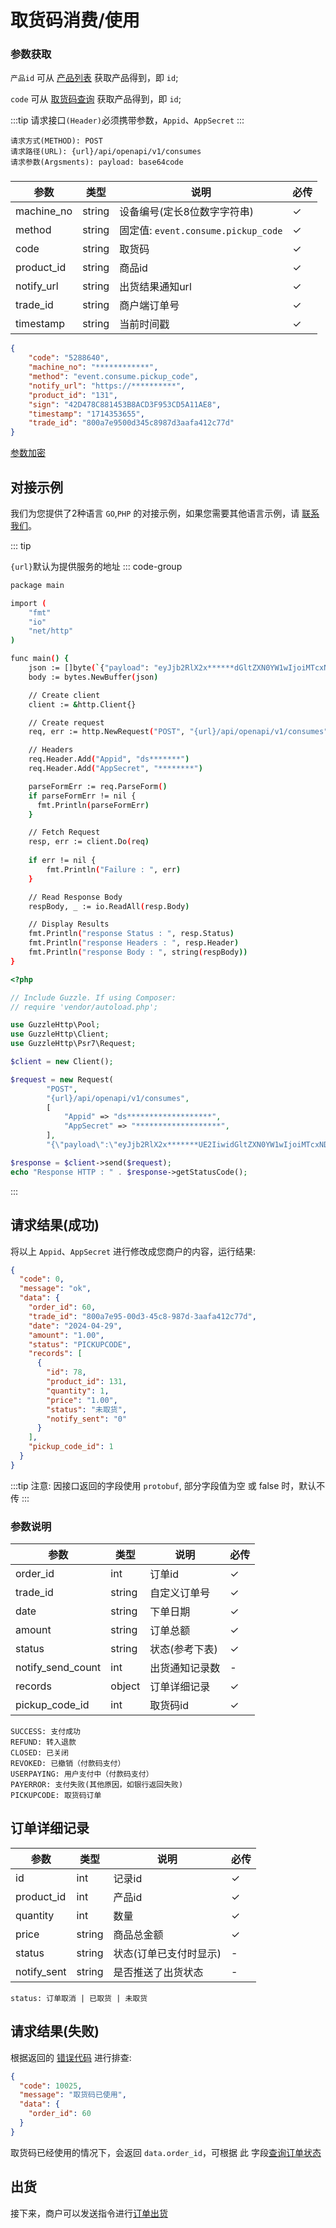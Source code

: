 # 取货码消费/使用

### 参数获取

`产品id` 可从 [产品列表](list_products.md) 获取产品得到，即 `id`;

`code` 可从 [取货码查询](pickup_code_get.md) 获取产品得到，即 `id`;

:::tip
请求接口`(Header)`必须携带参数，`Appid`、`AppSecret`
:::

```
请求方式(METHOD): POST
请求路径(URL): {url}/api/openapi/v1/consumes
请求参数(Argsments): payload: base64code
```

### <Badge type="danger" text="Payload" />

| 参数       | 类型   | 说明                                | 必传 |
| ---------- | ------ | ----------------------------------- | ---- |
| machine_no | string | 设备编号(定长8位数字字符串)         | ✓    |
| method     | string | 固定值: `event.consume.pickup_code` | ✓    |
| code       | string | 取货码                              | ✓    |
| product_id | string | 商品id                              | ✓    |
| notify_url | string | 出货结果通知url                     | ✓    |
| trade_id   | string | 商户端订单号                        | ✓    |
| timestamp  | string | 当前时间戳                          | ✓    |

```json
{
	"code": "5288640",
	"machine_no": "************",
	"method": "event.consume.pickup_code",
	"notify_url": "https://**********",
	"product_id": "131",
	"sign": "42D478C881453B8ACD3F953CD5A11AE8",
	"timestamp": "1714353655",
	"trade_id": "800a7e9500d345c8987d3aafa412c77d"
}
```

[参数加密](access_sign.md)

## 对接示例

我们为您提供了2种语言 `GO`,`PHP` 的对接示例，如果您需要其他语言示例，请 [联系我们](support.md)。

::: tip

`{url}`默认为提供服务的地址
::: code-group

```sh [GO]
package main

import (
	"fmt"
	"io"
	"net/http"
)

func main() {
	json := []byte(`{"payload": "eyJjb2RlX2x******dGltZXN0YW1wIjoiMTcxNDE4OTI5OCJ9"}`)
	body := bytes.NewBuffer(json)

	// Create client
	client := &http.Client{}

	// Create request
	req, err := http.NewRequest("POST", "{url}/api/openapi/v1/consumes", body)

	// Headers
	req.Header.Add("Appid", "ds*******")
	req.Header.Add("AppSecret", "********")

	parseFormErr := req.ParseForm()
	if parseFormErr != nil {
	  fmt.Println(parseFormErr)    
	}

	// Fetch Request
	resp, err := client.Do(req)
	
	if err != nil {
		fmt.Println("Failure : ", err)
	}

	// Read Response Body
	respBody, _ := io.ReadAll(resp.Body)

	// Display Results
	fmt.Println("response Status : ", resp.Status)
	fmt.Println("response Headers : ", resp.Header)
	fmt.Println("response Body : ", string(respBody))
}
```

```php [PHP]
<?php

// Include Guzzle. If using Composer:
// require 'vendor/autoload.php';

use GuzzleHttp\Pool;
use GuzzleHttp\Client;
use GuzzleHttp\Psr7\Request;

$client = new Client();

$request = new Request(
        "POST",
        "{url}/api/openapi/v1/consumes",
        [
            "Appid" => "ds*******************",
            "AppSecret" => "*******************",
        ],
        "{\"payload\":\"eyJjb2RlX2x*******UE2IiwidGltZXN0YW1wIjoiMTcxNDE4OTI5OCJ9\"}");

$response = $client->send($request);
echo "Response HTTP : " . $response->getStatusCode();
```

:::

## 请求结果(成功)

将以上 `Appid`、`AppSecret` 进行修改成您商户的内容，运行结果:

```json
{
  "code": 0,
  "message": "ok",
  "data": {
    "order_id": 60,
    "trade_id": "800a7e95-00d3-45c8-987d-3aafa412c77d",
    "date": "2024-04-29",
    "amount": "1.00",
    "status": "PICKUPCODE",
    "records": [
      {
        "id": 78,
        "product_id": 131,
        "quantity": 1,
        "price": "1.00",
        "status": "未取货",
        "notify_sent": "0"
      }
    ],
    "pickup_code_id": 1
  }
}
```



:::tip
注意: 因接口返回的字段使用 ``protobuf``, 部分字段值为空 或 false 时，默认不传
:::

### 参数说明

| 参数              | 类型   | 说明           | 必传 |
| ----------------- | ------ | -------------- | ---- |
| order_id          | int    | 订单id         | ✓    |
| trade_id          | string | 自定义订单号   | ✓    |
| date              | string | 下单日期       | ✓    |
| amount            | string | 订单总额       | ✓    |
| status            | string | 状态(参考下表) | ✓    |
| notify_send_count | int    | 出货通知记录数 | -    |
| records           | object | 订单详细记录   | ✓    |
| pickup_code_id    | int    | 取货码id       | ✓    |


```
SUCCESS: 支付成功
REFUND: 转入退款
CLOSED: 已关闭
REVOKED: 已撤销（付款码支付）
USERPAYING: 用户支付中（付款码支付）
PAYERROR: 支付失败(其他原因，如银行返回失败)
PICKUPCODE: 取货码订单
```


## 订单详细记录

| 参数        | 类型   | 说明                   | 必传 |
| ----------- | ------ | ---------------------- | ---- |
| id          | int    | 记录id                 | ✓    |
| product_id  | int    | 产品id                 | ✓    |
| quantity    | int    | 数量                   | ✓    |
| price       | string | 商品总金额             | ✓    |
| status      | string | 状态(订单已支付时显示) | -    |
| notify_sent | string | 是否推送了出货状态     | -    |

```
status: 订单取消 | 已取货 | 未取货
```


## 请求结果(失败)

根据返回的 [错误代码](error_code.md) 进行排查:

```json
{
  "code": 10025,
  "message": "取货码已使用",
  "data": {
    "order_id": 60
  }
}
```

取货码已经使用的情况下，会返回 `data.order_id`，可根据 此 字段[查询订单状态](order_get)

## 出货

接下来，商户可以发送指令进行[订单出货](order_delivery)
